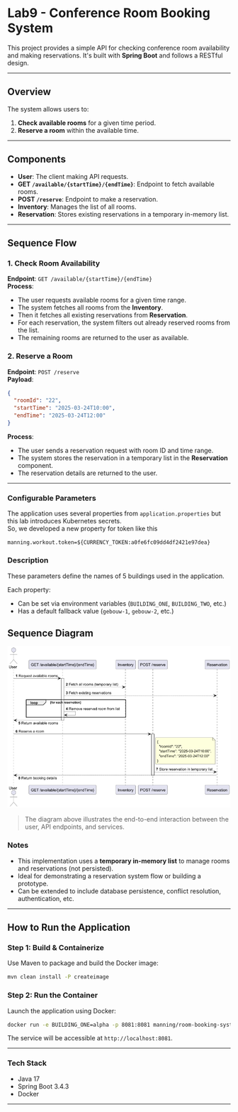 # Lab9 - Conference Room Booking System

This project provides a simple API for checking conference room availability and making reservations. It's built with **Spring Boot** and follows a RESTful design.

---

## Overview

The system allows users to:

1. **Check available rooms** for a given time period.
2. **Reserve a room** within the available time.

---

## Components

- **User**: The client making API requests.
- **GET `/available/{startTime}/{endTime}`**: Endpoint to fetch available rooms.
- **POST `/reserve`**: Endpoint to make a reservation.
- **Inventory**: Manages the list of all rooms.
- **Reservation**: Stores existing reservations in a temporary in-memory list.

---

## Sequence Flow

### 1. Check Room Availability

**Endpoint**: `GET /available/{startTime}/{endTime}`  
**Process**:

- The user requests available rooms for a given time range.
- The system fetches all rooms from the **Inventory**.
- Then it fetches all existing reservations from **Reservation**.
- For each reservation, the system filters out already reserved rooms from the list.
- The remaining rooms are returned to the user as available.

### 2. Reserve a Room

**Endpoint**: `POST /reserve`  
**Payload**:

```json
{
  "roomId": "22",
  "startTime": "2025-03-24T10:00",
  "endTime": "2025-03-24T12:00"
}
```

**Process**:

- The user sends a reservation request with room ID and time range.
- The system stores the reservation in a temporary list in the **Reservation** component.
- The reservation details are returned to the user.

---

### Configurable Parameters

The application uses several properties from `application.properties` but this lab introduces Kubernetes secrets.   
So, we developed a new property for token like this

```properties
manning.workout.token=${CURRENCY_TOKEN:a0fe6fc09dd4df2421e97dea}
```
### Description
These parameters define the names of 5 buildings used in the application.

Each property:

* Can be set via environment variables (`BUILDING_ONE`, `BUILDING_TWO`, etc.)
* Has a default fallback value (`gebouw-1`, `gebouw-2`, etc.)

## Sequence Diagram
![Sequence Diagram](src/image/sequence.png)

> The diagram above illustrates the end-to-end interaction between the user, API endpoints, and services.

### Notes

- This implementation uses a **temporary in-memory list** to manage rooms and reservations (not persisted).
- Ideal for demonstrating a reservation system flow or building a prototype.
- Can be extended to include database persistence, conflict resolution, authentication, etc.

---
## How to Run the Application

### Step 1: Build & Containerize

Use Maven to package and build the Docker image:

```bash
mvn clean install -P createimage
```

### Step 2: Run the Container

Launch the application using Docker:

```bash
docker run -e BUILDING_ONE=alpha -p 8081:8081 manning/room-booking-system-jdk:1.0.0-SNAPSHOT
```

The service will be accessible at `http://localhost:8081`.

---

### Tech Stack
- Java 17
- Spring Boot 3.4.3
- Docker
---
